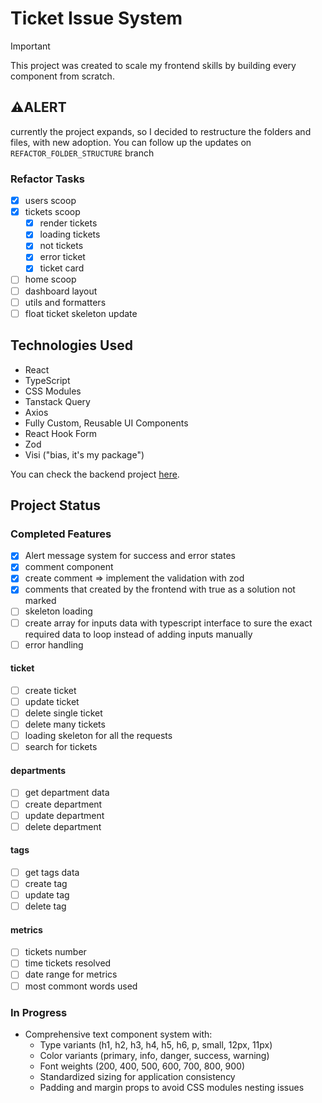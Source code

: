 # Ticket Issue System

> [!IMPORTANT]
> This project was created to scale my frontend skills by building every component from scratch.

## ⚠️ALERT

currently the project expands, so I decided to restructure the folders and files, with new adoption. You can follow up the updates on `REFACTOR_FOLDER_STRUCTURE` branch

### Refactor Tasks

- [x] users scoop
- [x] tickets scoop
  - [x] render tickets
  - [x] loading tickets
  - [x] not tickets
  - [x] error ticket
  - [x] ticket card
- [ ] home scoop
- [ ] dashboard layout
- [ ] utils and formatters
- [ ] float ticket skeleton update

## Technologies Used

- React
- TypeScript
- CSS Modules
- Tanstack Query
- Axios
- Fully Custom, Reusable UI Components
- React Hook Form
- Zod
- Visi ("bias, it's my package")

You can check the backend project [here](https://github.com/sfwnisme/backend-ticket-system).

## Project Status

### Completed Features

- [x] Alert message system for success and error states
- [x] comment component
- [x] create comment => implement the validation with zod
- [x] comments that created by the frontend with true as a solution not marked
- [ ] skeleton loading
- [ ] create array for inputs data with typescript interface to sure the exact required data to loop instead of adding inputs manually
- [ ] error handling

#### ticket
  
- [ ] create ticket
- [ ] update ticket
- [ ] delete single ticket
- [ ] delete many tickets
- [ ] loading skeleton for all the requests
- [ ] search for tickets

#### departments

- [ ] get department data
- [ ] create department
- [ ] update department
- [ ] delete department

#### tags

- [ ] get tags data
- [ ] create tag
- [ ] update tag
- [ ] delete tag

#### metrics

- [ ] tickets number
- [ ] time tickets resolved
- [ ] date range for metrics
- [ ] most commont words used

### In Progress

- Comprehensive text component system with:
  - Type variants (h1, h2, h3, h4, h5, h6, p, small, 12px, 11px)
  - Color variants (primary, info, danger, success, warning)
  - Font weights (200, 400, 500, 600, 700, 800, 900)
  - Standardized sizing for application consistency
  - Padding and margin props to avoid CSS modules nesting issues
